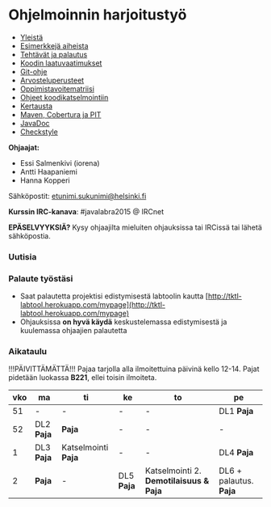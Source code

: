 ﻿# Ohjelmoinnin harjoitustyö

* [Yleistä](ohjeet/Yleistä.md)
* [Esimerkkejä aiheista](ohjeet/Esimerkkejä-aiheista.md)
* [Tehtävät ja palautus](ohjeet/Tehtävät-ja-palautus.md)
* [Koodin laatuvaatimukset](ohjeet/Koodin-laatuvaatimukset.md)
* [Git-ohje](ohjeet/Git-ohje.md)
* [Arvosteluperusteet](ohjeet/Arvosteluperusteet.md)
* [Oppimistavoitematriisi](http://www.cs.helsinki.fi/courses/58160/matriisi)
* [Ohjeet koodikatselmointiin](ohjeet/Koodikatselmointi.md)
* [Kertausta](ohjeet/Kertausta.md)
* [Maven, Cobertura ja PIT](ohjeet/Maven-Cobertura-ja-PIT.md)
* [JavaDoc](ohjeet/JavaDoc.md)
* [Checkstyle](ohjeet/Checkstyle.md)

**Ohjaajat:**
* Essi Salmenkivi (iorena)
* Antti Haapaniemi 
* Hanna Kopperi

Sähköpostit: etunimi.sukunimi@helsinki.fi

**Kurssin IRC-kanava**: 
\#javalabra2015 @ IRCnet

**EPÄSELVYYKSIÄ?** Kysy ohjaajilta mieluiten ohjauksissa tai IRCissä tai lähetä sähköpostia.

### Uutisia

### Palaute työstäsi

* Saat palautetta projektisi edistymisestä labtoolin kautta [http://tktl-labtool.herokuapp.com/mypage](http://tktl-labtool.herokuapp.com/mypage)
* Ohjauksissa **on hyvä käydä** keskustelemassa edistymisestä ja kuulemassa ohjaajien palautetta

### Aikataulu

!!!PÄIVITTÄMÄTTÄ!!!
Pajaa tarjolla alla ilmoitettuina päivinä kello 12-14.
Pajat pidetään luokassa **B221**, ellei toisin ilmoiteta.

| vko | ma  | ti  | ke  | to  | pe  | 
| --- | --- | --- | --- | --- | --- | 
| 51  |  -  |  -  |  -  |  -  | DL1 **Paja**|  
| 52  | DL2 **Paja**| **Paja**|  -  |  -  |  -  |  
| 1   | DL3 **Paja**| Katselmointi **Paja**|  -  |  -  | DL4 **Paja**|  
| 2   | **Paja**| - |  DL5 **Paja**|  Katselmointi 2. **Demotilaisuus & Paja**| DL6 + palautus. **Paja**|


